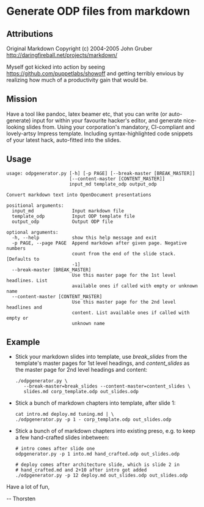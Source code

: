 # Generate ODP files from markdown

## Attributions

Original Markdown Copyright (c) 2004-2005 John Gruber
http://daringfireball.net/projects/markdown/

Myself got kicked into action by seeing
https://github.com/puppetlabs/showoff and getting terribly envious by
realizing how much of a productivity gain that would be.

## Mission

Have a tool like pandoc, latex beamer etc, that you can write (or
auto-generate) input for within your favourite hacker's editor, and
generate nice-looking slides from. Using your corporation's mandatory,
CI-compliant and lovely-artsy Impress template. Including
syntax-highlighted code snippets of your latest hack, auto-fitted into
the slides.

## Usage

	usage: odpgenerator.py [-h] [-p PAGE] [--break-master [BREAK_MASTER]]
						   [--content-master [CONTENT_MASTER]]
						   input_md template_odp output_odp

	Convert markdown text into OpenDocument presentations

	positional arguments:
	  input_md              Input markdown file
	  template_odp          Input ODP template file
	  output_odp            Output ODP file

	optional arguments:
	  -h, --help            show this help message and exit
	  -p PAGE, --page PAGE  Append markdown after given page. Negative numbers
							count from the end of the slide stack. [Defaults to
							-1]
	  --break-master [BREAK_MASTER]
							Use this master page for the 1st level headlines. List
							available ones if called with empty or unknown name
	  --content-master [CONTENT_MASTER]
							Use this master page for the 2nd level headlines and
							content. List available ones if called with empty or
							unknown name

## Example

* Stick your markdown slides into template, use _break_slides_
  from the template's master pages for 1st level headings, and
  _content_slides_  as the master page for 2nd level headings and content:

      ./odpgenerator.py \
         --break-master=break_slides --content-master=content_slides \
         slides.md corp_template.odp out_slides.odp

* Stick a bunch of markdown chapters into template,
  after slide 1:

      cat intro.md deploy.md tuning.md | \
      ./odpgenerator.py -p 1 - corp_template.odp out_slides.odp

* Stick a bunch of of markdown chapters into existing preso, e.g. to
  keep a few hand-crafted slides inbetween:

      # intro comes after slide one
      odpgenerator.py -p 1 into.md hand_crafted.odp out_slides.odp

      # deploy comes after architecture slide, which is slide 2 in
      # hand_crafted.md and 2+10 after intro got added
      ./odpgenerator.py -p 12 deploy.md out_slides.odp out_slides.odp

Have a lot of fun,

-- Thorsten
